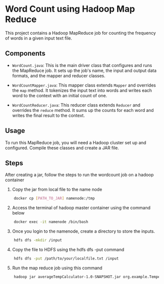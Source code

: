 
# Word Count using Hadoop Map Reduce

This project contains a Hadoop MapReduce job for counting the frequency of words in a given input text file.

## Components

- `WordCount.java`: This is the main driver class that configures and runs the MapReduce job. It sets up the job's name, the input and output data formats, and the mapper and reducer classes.

- `WordCountMapper.java`: This mapper class extends `Mapper` and overrides the `map` method. It tokenizes the input text into words and writes each word to the context with an initial count of one.

- `WordCountReducer.java`: This reducer class extends `Reducer` and overrides the `reduce` method. It sums up the counts for each word and writes the final result to the context.

## Usage

To run this MapReduce job, you will need a Hadoop cluster set up and configured. Compile these classes and create a JAR file.

## Steps

After creating a jar, follow the steps to run the wordcount job on a hadoop container

1. Copy the jar from local file to the name node
```sh 
    docker cp [PATH_TO_JAR] namenode:/tmp
```

2. Access the terminal of hadoop master container using the command below

```sh 
    docker exec -it namenode /bin/bash
```

3. Once you login to the namenode, create a directory to store the inputs.

```sh 
    hdfs dfs -mkdir /input
```
4. Copy the file to HDFS using the hdfs dfs -put command

```sh 
    hdfs dfs -put /path/to/your/localfile.txt /input
```

5. Run the map reduce job using this command

```sh 
    hadoop jar averageTempCalculator-1.0-SNAPSHOT.jar org.example.Temperature input/2024.csv output1
```





